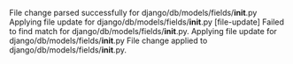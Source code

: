 File change parsed successfully for django/db/models/fields/__init__.py
Applying file update for django/db/models/fields/__init__.py
[file-update] Failed to find match for django/db/models/fields/__init__.py.
Applying file update for django/db/models/fields/__init__.py
File change applied to django/db/models/fields/__init__.py.

